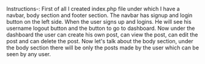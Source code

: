Instructions-:
First of all I created index.php file under which I have a navbar, body section and footer section. The navbar has signup and login button on the left side. When the user signs up and logins. He will see his username logout button and the button to go to dashboard. Now under the dashboard the user can create his own post, can view the post, can edit the post and can delete the post. Now let's talk about the body section, under the body section there will be only the posts made by the user which can be seen by any user.



